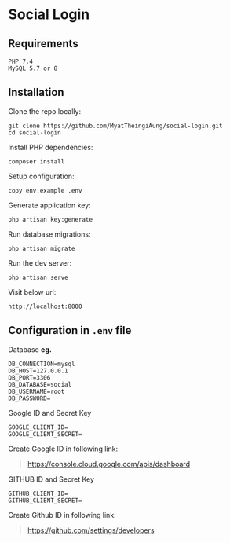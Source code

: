 # Social Login


## Requirements

```
PHP 7.4
MySQL 5.7 or 8
```

## Installation

Clone the repo locally:
```
git clone https://github.com/MyatTheingiAung/social-login.git
cd social-login
```

Install PHP dependencies:
```
composer install
```

Setup configuration:
```
copy env.example .env
```

Generate application key:
```
php artisan key:generate
```

Run database migrations:
```
php artisan migrate
```

Run the dev server:
```
php artisan serve
```

Visit below url:
```
http://localhost:8000
```

## Configuration in `.env` file
Database **eg.**
```
DB_CONNECTION=mysql
DB_HOST=127.0.0.1
DB_PORT=3306
DB_DATABASE=social
DB_USERNAME=root
DB_PASSWORD=
```

Google ID and Secret Key
```
GOOGLE_CLIENT_ID=
GOOGLE_CLIENT_SECRET=
```
Create Google ID in following link:
> https://console.cloud.google.com/apis/dashboard


GITHUB ID and Secret Key
```
GITHUB_CLIENT_ID=
GITHUB_CLIENT_SECRET=
```
Create Github ID in following link:
> https://github.com/settings/developers


